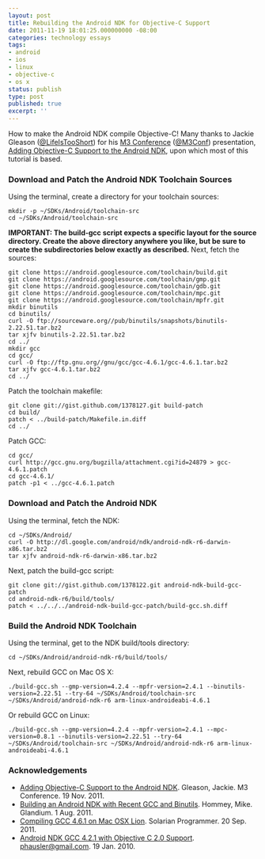 ```yaml
---
layout: post
title: Rebuilding the Android NDK for Objective-C Support
date: 2011-11-19 18:01:25.000000000 -08:00
categories: technology essays
tags:
- android
- ios
- linux
- objective-c
- os x
status: publish
type: post
published: true
excerpt: ''
---
```

How to make the Android NDK compile Objective-C! Many thanks to Jackie Gleason ([@LifeIsTooShort](http://twitter.com/LifeIsTooShort)) for his [M3 Conference](http://www.m3conf.com/) ([@M3Conf](https://twitter.com/#!/M3Conf)) presentation, [Adding Objective-C Support to the Android NDK](https://docs.google.com/present/view?id=dfj692w3_351gq89x8fv), upon which most of this tutorial is based.

### Download and Patch the Android NDK Toolchain Sources

Using the terminal, create a directory for your toolchain sources:

	mkdir -p ~/SDKs/Android/toolchain-src
	cd ~/SDKs/Android/toolchain-src

**IMPORTANT: The build-gcc script expects a specific layout for the source directory. Create the above directory anywhere you like, but be sure to create the subdirectories below exactly as described.**
Next, fetch the sources:

	git clone https://android.googlesource.com/toolchain/build.git
	git clone https://android.googlesource.com/toolchain/gmp.git
	git clone https://android.googlesource.com/toolchain/gdb.git
	git clone https://android.googlesource.com/toolchain/mpc.git
	git clone https://android.googlesource.com/toolchain/mpfr.git
	mkdir binutils
	cd binutils/
	curl -O ftp://sourceware.org//pub/binutils/snapshots/binutils-2.22.51.tar.bz2
	tar xjfv binutils-2.22.51.tar.bz2
	cd ../
	mkdir gcc
	cd gcc/
	curl -O ftp://ftp.gnu.org//gnu/gcc/gcc-4.6.1/gcc-4.6.1.tar.bz2
	tar xjfv gcc-4.6.1.tar.bz2
	cd ../

Patch the toolchain makefile:

	git clone git://gist.github.com/1378127.git build-patch
	cd build/
	patch < ../build-patch/Makefile.in.diff
	cd ../

Patch GCC:

	cd gcc/
	curl http://gcc.gnu.org/bugzilla/attachment.cgi?id=24879 > gcc-4.6.1.patch
	cd gcc-4.6.1/
	patch -p1 < ../gcc-4.6.1.patch

### Download and Patch the Android NDK

Using the terminal, fetch the NDK:

	cd ~/SDKs/Android/
	curl -O http://dl.google.com/android/ndk/android-ndk-r6-darwin-x86.tar.bz2
	tar xjfv android-ndk-r6-darwin-x86.tar.bz2

Next, patch the build-gcc script:

	git clone git://gist.github.com/1378122.git android-ndk-build-gcc-patch
	cd android-ndk-r6/build/tools/
	patch < ../../../android-ndk-build-gcc-patch/build-gcc.sh.diff

### Build the Android NDK Toolchain

Using the terminal, get to the NDK build/tools directory:

	cd ~/SDKs/Android/android-ndk-r6/build/tools/

Next, rebuild GCC on Mac OS X:

	./build-gcc.sh --gmp-version=4.2.4 --mpfr-version=2.4.1 --binutils-version=2.22.51 --try-64 ~/SDKs/Android/toolchain-src ~/SDKs/Android/android-ndk-r6 arm-linux-androideabi-4.6.1

Or rebuild GCC on Linux:

	./build-gcc.sh --gmp-version=4.2.4 --mpfr-version=2.4.1 --mpc-version=0.8.1 --binutils-version=2.22.51 --try-64 ~/SDKs/Android/toolchain-src ~/SDKs/Android/android-ndk-r6 arm-linux-androideabi-4.6.1

### Acknowledgements

* [Adding Objective-C Support to the Android NDK](https://docs.google.com/present/view?id=dfj692w3_351gq89x8fv). Gleason, Jackie. M3 Conference. 19 Nov. 2011.
* [Building an Android NDK with Recent GCC and Binutils](http://glandium.org/blog/?p=2146). Hommey, Mike. Glandium. 1 Aug. 2011.
* [Compiling GCC 4.6.1 on Mac OSX Lion](http://solarianprogrammer.com/2011/09/20/compiling-gcc-4-6-1-on-mac-osx-lion/). Solarian Programmer. 20 Sep. 2011.
* [Android NDK GCC 4.2.1 with Objective C 2.0 Support](http://code.google.com/p/android-gcc-objc2-0/). phausler@gmail.com. 19 Jan. 2010.
